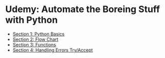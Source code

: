 # Udemy: Automate the Boreing Stuff with Python

- [Section 1: Python Basics](/Section%201:%20Python%20Basics/)
- [Section 2: Flow Chart](/Section%202:%20Flow%20Chart/)
- [Section 3: Functions](/Section%203:%20Functions/)
- [Section 4: Handling Errors Try/Accept](/Section%204:%20Handling%20Errors%20Try-Accept/)
